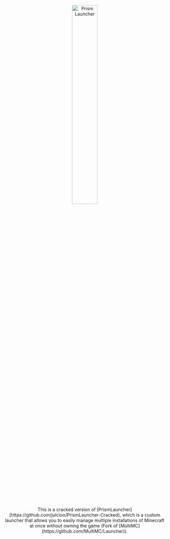 <p align="center">
<picture>
  <source media="(prefers-color-scheme: dark)" srcset="/program_info/org.prismlauncher.PrismLauncher.logo-darkmode.svg">
  <source media="(prefers-color-scheme: light)" srcset="/program_info/org.prismlauncher.PrismLauncher.logo.svg">
  <img alt="Prism Launcher" src="/program_info/org.prismlauncher.PrismLauncher.logo.svg" width="40%">
</picture>
</p>

<p align="center">
  This is a cracked version of [PrismLauncher](https://github.com/julcioo/PrismLauncher-Cracked), which is a custom launcher that allows you to easily manage multiple installations of Minecraft at once without owning the game (Fork of [MultiMC](https://github.com/MultiMC/Launcher)).
</p>